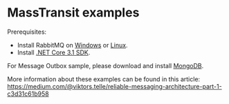# MassTransit examples

Prerequisites:

- Install RabbitMQ on [Windows](https://www.rabbitmq.com/install-windows.html) or [Linux](https://www.rabbitmq.com/install-debian.html).
- Install [.NET Core 3.1 SDK](https://dotnet.microsoft.com/download/dotnet-core/3.1).

For Message Outbox sample, please download and install [MongoDB](https://www.mongodb.com/try/download/community).

More information about these examples can be found in this article: https://medium.com/@viktors.telle/reliable-messaging-architecture-part-1-c3d31c61b958